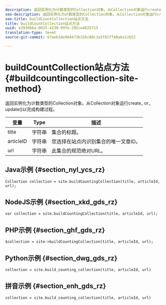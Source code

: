 ```yaml
---
description: 返回实例化为计数类型的Collection对象。从Collection对象运行create_ or_ update()以完成构建过程。
seo-description: 返回实例化为计数类型的Collection对象。从Collection对象运行create_ or_ update()以完成构建过程。
seo-title: buildCountCollection站点方法
title: buildCountCollection站点方法
uuid: e293d66a-0025-4230-997e-295ce4625713
translation-type: tm+mt
source-git-commit: 67aeb3de964473b326c88c3a3f81ff48a6a12652

---
```



# buildCountCollection站点方法{#buildcountingcollection-site-method}

返回实例化为计数类型的Collection对象。从Collection对象运行create_ or_ update()以完成构建过程。

| 变量 | Type | 描述 |
|--- |--- |--- |
| title | 字符串 | 集合的标题。 |
| articleID | 字符串 | 您选择在站点内识别集合的唯一文章ID。 |
| url | 字符串 | 此集合的规范绝对URL。 |

## Java示例 {#section_nyl_ycs_rz}

```
Collection collection = site.buildCountingCollection(title, articleId, url); 
```

## NodeJS示例 {#section_xkd_gds_rz}

```
var collection = site.buildCountingCollection(title, articleId, url); 
```

## PHP示例 {#section_ghf_gds_rz}

```
$collection = site->buildCountingCollection(title, articleId, url); 
```

## Python示例 {#section_dwg_gds_rz}

```
collection = site.build_counting_collection(title, articleId, url) 
```

## 拼音示例 {#section_enh_gds_rz}

```
collection = site.build_counting_collection(title, articleId, url) 
```

